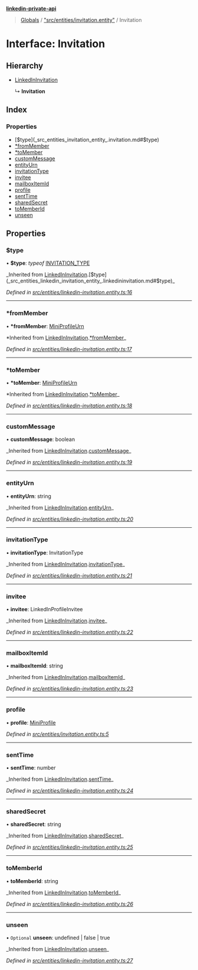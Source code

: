 **[linkedin-private-api](../README.md)**

> [Globals](../globals.md) / ["src/entities/invitation.entity"](../modules/_src_entities_invitation_entity_.md) / Invitation

# Interface: Invitation

## Hierarchy

- [LinkedInInvitation](_src_entities_linkedin_invitation_entity_.linkedininvitation.md)

  ↳ **Invitation**

## Index

### Properties

- [$type](_src_entities_invitation_entity_.invitation.md#$type)
- [\*fromMember](_src_entities_invitation_entity_.invitation.md#*frommember)
- [\*toMember](_src_entities_invitation_entity_.invitation.md#*tomember)
- [customMessage](_src_entities_invitation_entity_.invitation.md#custommessage)
- [entityUrn](_src_entities_invitation_entity_.invitation.md#entityurn)
- [invitationType](_src_entities_invitation_entity_.invitation.md#invitationtype)
- [invitee](_src_entities_invitation_entity_.invitation.md#invitee)
- [mailboxItemId](_src_entities_invitation_entity_.invitation.md#mailboxitemid)
- [profile](_src_entities_invitation_entity_.invitation.md#profile)
- [sentTime](_src_entities_invitation_entity_.invitation.md#senttime)
- [sharedSecret](_src_entities_invitation_entity_.invitation.md#sharedsecret)
- [toMemberId](_src_entities_invitation_entity_.invitation.md#tomemberid)
- [unseen](_src_entities_invitation_entity_.invitation.md#unseen)

## Properties

### $type

• **$type**: _typeof_ [INVITATION_TYPE](../modules/_src_entities_linkedin_invitation_entity_.md#invitation_type)

_Inherited from [LinkedInInvitation](\_src_entities_linkedin_invitation_entity_.linkedininvitation.md).[$type](_src_entities_linkedin_invitation_entity_.linkedininvitation.md#$type)\_

_Defined in [src/entities/linkedin-invitation.entity.ts:16](https://github.com/david1asher/linkedin-private-api/blob/8f509eb/src/entities/linkedin-invitation.entity.ts#L16)_

---

### \*fromMember

• **\*fromMember**: [MiniProfileUrn](../modules/_src_entities_linkedin_mini_profile_entity_.md#miniprofileurn)

*Inherited from [LinkedInInvitation](_src_entities_linkedin_invitation_entity_.linkedininvitation.md).[*fromMember](_src_entities_linkedin_invitation_entity_.linkedininvitation.md#_frommember)_

_Defined in [src/entities/linkedin-invitation.entity.ts:17](https://github.com/david1asher/linkedin-private-api/blob/8f509eb/src/entities/linkedin-invitation.entity.ts#L17)_

---

### \*toMember

• **\*toMember**: [MiniProfileUrn](../modules/_src_entities_linkedin_mini_profile_entity_.md#miniprofileurn)

*Inherited from [LinkedInInvitation](_src_entities_linkedin_invitation_entity_.linkedininvitation.md).[*toMember](_src_entities_linkedin_invitation_entity_.linkedininvitation.md#_tomember)_

_Defined in [src/entities/linkedin-invitation.entity.ts:18](https://github.com/david1asher/linkedin-private-api/blob/8f509eb/src/entities/linkedin-invitation.entity.ts#L18)_

---

### customMessage

• **customMessage**: boolean

_Inherited from [LinkedInInvitation](\_src_entities_linkedin_invitation_entity_.linkedininvitation.md).[customMessage](_src_entities_linkedin_invitation_entity_.linkedininvitation.md#custommessage)\_

_Defined in [src/entities/linkedin-invitation.entity.ts:19](https://github.com/david1asher/linkedin-private-api/blob/8f509eb/src/entities/linkedin-invitation.entity.ts#L19)_

---

### entityUrn

• **entityUrn**: string

_Inherited from [LinkedInInvitation](\_src_entities_linkedin_invitation_entity_.linkedininvitation.md).[entityUrn](_src_entities_linkedin_invitation_entity_.linkedininvitation.md#entityurn)\_

_Defined in [src/entities/linkedin-invitation.entity.ts:20](https://github.com/david1asher/linkedin-private-api/blob/8f509eb/src/entities/linkedin-invitation.entity.ts#L20)_

---

### invitationType

• **invitationType**: InvitationType

_Inherited from [LinkedInInvitation](\_src_entities_linkedin_invitation_entity_.linkedininvitation.md).[invitationType](_src_entities_linkedin_invitation_entity_.linkedininvitation.md#invitationtype)\_

_Defined in [src/entities/linkedin-invitation.entity.ts:21](https://github.com/david1asher/linkedin-private-api/blob/8f509eb/src/entities/linkedin-invitation.entity.ts#L21)_

---

### invitee

• **invitee**: LinkedInProfileInvitee

_Inherited from [LinkedInInvitation](\_src_entities_linkedin_invitation_entity_.linkedininvitation.md).[invitee](_src_entities_linkedin_invitation_entity_.linkedininvitation.md#invitee)\_

_Defined in [src/entities/linkedin-invitation.entity.ts:22](https://github.com/david1asher/linkedin-private-api/blob/8f509eb/src/entities/linkedin-invitation.entity.ts#L22)_

---

### mailboxItemId

• **mailboxItemId**: string

_Inherited from [LinkedInInvitation](\_src_entities_linkedin_invitation_entity_.linkedininvitation.md).[mailboxItemId](_src_entities_linkedin_invitation_entity_.linkedininvitation.md#mailboxitemid)\_

_Defined in [src/entities/linkedin-invitation.entity.ts:23](https://github.com/david1asher/linkedin-private-api/blob/8f509eb/src/entities/linkedin-invitation.entity.ts#L23)_

---

### profile

• **profile**: [MiniProfile](_src_entities_mini_profile_entity_.miniprofile.md)

_Defined in [src/entities/invitation.entity.ts:5](https://github.com/david1asher/linkedin-private-api/blob/8f509eb/src/entities/invitation.entity.ts#L5)_

---

### sentTime

• **sentTime**: number

_Inherited from [LinkedInInvitation](\_src_entities_linkedin_invitation_entity_.linkedininvitation.md).[sentTime](_src_entities_linkedin_invitation_entity_.linkedininvitation.md#senttime)\_

_Defined in [src/entities/linkedin-invitation.entity.ts:24](https://github.com/david1asher/linkedin-private-api/blob/8f509eb/src/entities/linkedin-invitation.entity.ts#L24)_

---

### sharedSecret

• **sharedSecret**: string

_Inherited from [LinkedInInvitation](\_src_entities_linkedin_invitation_entity_.linkedininvitation.md).[sharedSecret](_src_entities_linkedin_invitation_entity_.linkedininvitation.md#sharedsecret)\_

_Defined in [src/entities/linkedin-invitation.entity.ts:25](https://github.com/david1asher/linkedin-private-api/blob/8f509eb/src/entities/linkedin-invitation.entity.ts#L25)_

---

### toMemberId

• **toMemberId**: string

_Inherited from [LinkedInInvitation](\_src_entities_linkedin_invitation_entity_.linkedininvitation.md).[toMemberId](_src_entities_linkedin_invitation_entity_.linkedininvitation.md#tomemberid)\_

_Defined in [src/entities/linkedin-invitation.entity.ts:26](https://github.com/david1asher/linkedin-private-api/blob/8f509eb/src/entities/linkedin-invitation.entity.ts#L26)_

---

### unseen

• `Optional` **unseen**: undefined \| false \| true

_Inherited from [LinkedInInvitation](\_src_entities_linkedin_invitation_entity_.linkedininvitation.md).[unseen](_src_entities_linkedin_invitation_entity_.linkedininvitation.md#unseen)\_

_Defined in [src/entities/linkedin-invitation.entity.ts:27](https://github.com/david1asher/linkedin-private-api/blob/8f509eb/src/entities/linkedin-invitation.entity.ts#L27)_
